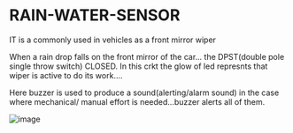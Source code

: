 # RAIN-WATER-SENSOR
IT is a commonly used in vehicles as a front mirror wiper 

When a rain drop falls on the  front mirror of the car... the DPST(double pole single throw switch) CLOSED.
In this crkt the glow of led represnts that wiper is active to do its work....

Here buzzer is used to produce a sound(alerting/alarm sound) in the case where mechanical/ manual effort is needed...buzzer alerts all of them.
 
 
 ![image](https://user-images.githubusercontent.com/60343675/137851624-da33a6bb-b3e0-475c-a112-f2a662c1425d.png)
